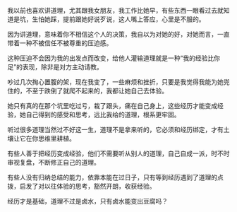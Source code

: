 



我以前也喜欢讲道理，尤其跟我女朋友，我工作比她早，有些东西一眼看过去就知道是坑，生怕她踩，提前跟她好说歹说，这人嘴上答应，心里是不服的。

因为讲道理，意味着你不相信这个人的决策，我自以为对她的好，对她而言，一直带着一种不被信任不被尊重的压迫感。

这种压迫不会因为我的出发点而改变，给他人灌输道理就是一种“我的经验比你足”的表现，除非是对方主动请教。

吵过几次掏心置腹的架，现在我变了，一些麻烦和挫折，只要是我觉得我能为她兜住的，不至于跌倒了就爬不起来的，我都让她自己去体验。

她只有真的在那个坑里吃过亏，栽了跟头，痛在自己身上，这些经历才能变成经验，她自己得到的感受和思考，远比我给的道理，根系更牢固。

听过很多道理当然过不好这一生，道理不是拿来听的，它必须和经历绑定，才有土壤让它在你思维里耕植。

有些人善于把经历变成经验，他们不需要听从别人的道理，自己自成一派，时不时审视复盘，不断修正自己的道理。

有些人没有归纳总结的能力，依靠本能在过日子，只有等到经历遇到了道理的点拨，启发了对以往体验的思考，豁然开朗，收获经验。

经历才是基础，道理不过是卤水，只有卤水能变出豆腐吗？





